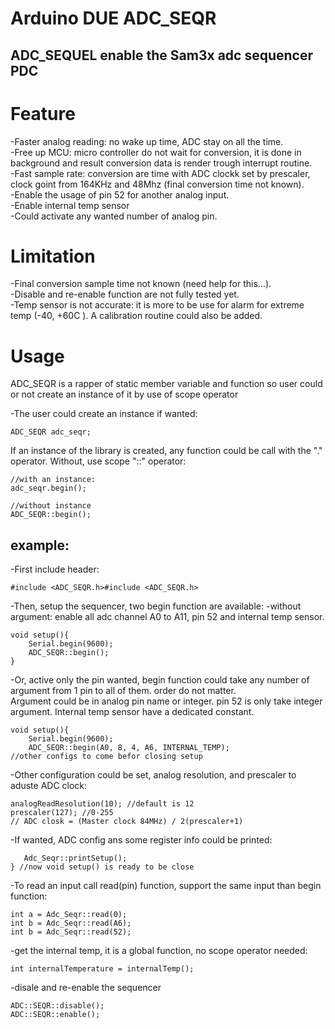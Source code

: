 # Arduino DUE ADC_SEQR

## ADC_SEQUEL enable the Sam3x adc sequencer PDC


# Feature

-Faster analog reading: no wake up time, ADC stay on all the time.  
-Free up MCU: micro controller do not wait for conversion, it is done in background and result conversion data is render trough interrupt routine.  
-Fast sample rate: conversion are time with ADC clockk set by prescaler, clock goint from 164KHz and 48Mhz (final conversion time not known).  
-Enable the usage of pin 52 for another analog input.  
-Enable internal temp sensor  
-Could activate any wanted number of analog pin.  

# Limitation
-Final conversion sample time not known (need help for this...).  
-Disable and re-enable function are not fully tested yet.  
-Temp sensor is not accurate: it is more to be use for alarm for extreme temp (-40, +60C ).  A calibration routine could also be added.  

# Usage

ADC_SEQR is a rapper of static member variable and function so user could or not create an instance of it by use of scope operator


-The user could create an instance if wanted:
```
ADC_SEQR adc_seqr;
```

If an instance of the library is created, any function could be call with the "." operator. Without, use scope "::" operator:
```
//with an instance:
adc_seqr.begin();

//without instance
ADC_SEQR::begin();
```

## example:

-First include header:
```
#include <ADC_SEQR.h>#include <ADC_SEQR.h>
```

-Then, setup the sequencer, two begin function are available:
  -without argument: enable all adc channel A0 to A11, pin 52 and internal temp sensor.

```
void setup(){
	Serial.begin(9600);
	ADC_SEQR::begin();
}
```

 -Or, active only the pin wanted, begin function could take any number of argument from 1 pin to all of them. order do not matter.  
 Argument could be in analog pin name or integer. pin 52 is only take integer argument. Internal temp sensor have a dedicated constant.
```
void setup(){
	Serial.begin(9600);
	ADC_SEQR::begin(A0, 8, 4, A6, INTERNAL_TEMP);
//other configs to come befor closing setup
```

 -Other configuration could be set, analog resolution, and prescaler to aduste ADC clock:
 ```
 analogReadResolution(10); //default is 12
 prescaler(127); //0-255
 // ADC closk = (Master clock 84MHz) / 2(prescaler+1)
 ```
 
 -If wanted, ADC config ans some register info could be printed:
 ```
 	Adc_Seqr::printSetup();
 } //now void setup() is ready to be close
 ```
 
 -To read an input call read(pin) function, support the same input than begin function:
 ```
 int a = Adc_Seqr::read(0);
 int b = Adc_Seqr::read(A6);
 int b = Adc_Seqr::read(52);
 ```
 
 -get the internal temp, it is a global function, no scope operator needed:
 ```
 int internalTemperature = internalTemp();
 ```
 
 -disale and re-enable the sequencer
 ```
 ADC::SEQR::disable();
 ADC::SEQR::enable();
 ```